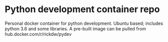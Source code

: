 # Python development container repo

Personal docker container for python development. Ubuntu based; includes python 3.6 and some libraries. A pre-built image can be pulled from hub.docker.com/r/rickdw/pydev
